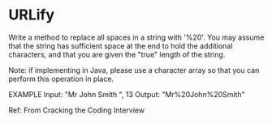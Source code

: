 # URLify

Write a method to replace all spaces in a string with '%20'. You may assume that the string has sufficient space at the end to hold the additional characters, and that you are given the "true" length of the string. 

Note: if implementing in Java, please use a character array so that you can perform this operation in place.

EXAMPLE
Input: "Mr John Smith    ", 13 Output: "Mr%20John%20Smith"

Ref: From Cracking the Coding Interview

